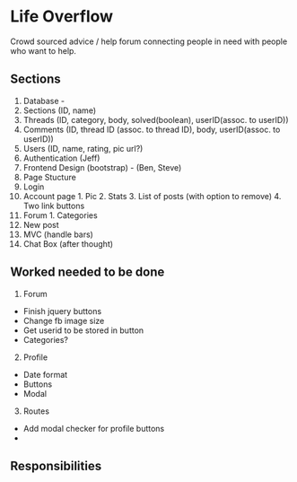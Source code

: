 <!-- Ionic Chat Technology ?  -->
# Life Overflow
Crowd sourced advice / help forum connecting people in need with people
who want to help.

## Sections

1. Database - 
  1. Sections (ID, name)
  2. Threads (ID, category, body, solved(boolean), userID(assoc. to userID))
  3. Comments (ID, thread ID (assoc. to thread ID), body, userID(assoc. to userID))
  4. Users (ID, name, rating, pic url?)
2. Authentication (Jeff)
3. Frontend Design (bootstrap) - (Ben, Steve)
4. Page Stucture 
  1. Login
  2. Account page 
    1. Pic
    2. Stats
    3. List of posts (with option to remove)
    4. Two link buttons
  3. Forum
    1. Categories
  4. New post
5. MVC (handle bars)
6. Chat Box (after thought)


## Worked needed to be done
1. Forum
  - Finish jquery buttons
  - Change fb image size
  - Get userid to be stored in button
  - Categories?
2. Profile
  - Date format
  - Buttons
  - Modal 
3. Routes
  - Add modal checker for profile buttons
  - 

## Responsibilities
